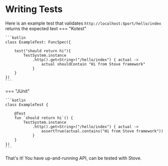 # Writing Tests

Here is an example test that validates `http://localhost:$port/hello/index` returns the expected text
=== "Kotest"

    ```kotlin
    class ExampleTest: FuncSpec({

        test("should return hi"){
            TestSystem.instance
                .http().get<String>("/hello/index") { actual ->
                    actual shouldContain "Hi from Stove framework"
                }
        }
    })
    ```

=== "JUnit"

    ```kotlin
    class ExampleTest {

        @Test
        fun `should return hi`() {
            TestSystem.instance
                .http().get<String>("/hello/index") { actual ->
                    assertTrue(actual.contains("Hi from Stove framework"))
                }
        }
    })
    ```

That's it! You have up-and-running API, can be tested with Stove.
